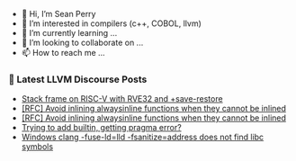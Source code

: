 - 👋 Hi, I’m Sean Perry
- 👀 I’m interested in compilers (c++, COBOL, llvm)
- 🌱 I’m currently learning ...
- 💞️ I’m looking to collaborate on ...
- 📫 How to reach me ...

<!---
s66perry/s66perry is a ✨ special ✨ repository because its `README.md` (this file) appears on your GitHub profile.
You can click the Preview link to take a look at your changes.
--->
### 📕 Latest LLVM Discourse Posts

<!-- DISCOURSE-LLVM:START -->
- [Stack frame on RISC-V with RVE32 and +save-restore](https://discourse.llvm.org/t/stack-frame-on-risc-v-with-rve32-and-save-restore/79546#post_2)
- [[RFC] Avoid inlining alwaysinline functions when they cannot be inlined](https://discourse.llvm.org/t/rfc-avoid-inlining-alwaysinline-functions-when-they-cannot-be-inlined/79528#post_5)
- [[RFC] Avoid inlining alwaysinline functions when they cannot be inlined](https://discourse.llvm.org/t/rfc-avoid-inlining-alwaysinline-functions-when-they-cannot-be-inlined/79528#post_4)
- [Trying to add builtin, getting pragma error?](https://discourse.llvm.org/t/trying-to-add-builtin-getting-pragma-error/79397#post_6)
- [Windows clang -fuse-ld=lld -fsanitize=address does not find libc symbols](https://discourse.llvm.org/t/windows-clang-fuse-ld-lld-fsanitize-address-does-not-find-libc-symbols/79549#post_1)
<!-- DISCOURSE-LLVM:END -->
